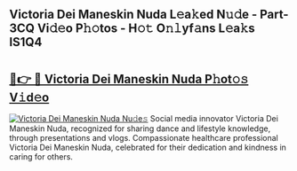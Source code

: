 ## Victoria Dei Maneskin Nuda L𝚎a𝚔ed N𝚞𝚍e - Part-3CQ Vi𝚍𝚎o P𝚑𝚘tos - H𝚘𝚝 O𝚗𝚕yf𝚊ns L𝚎a𝚔s lS1Q4

# <h2><a href="http://kf3xkoj.oniu.top/?m=Victoria+Dei+Maneskin+Nuda">🔗👉 🔴 Victoria Dei Maneskin Nuda P𝚑ot𝚘𝚜 V𝚒d𝚎o</a></h2>

[![Victoria Dei Maneskin Nuda Nu𝚍e𝚜](https://i.imgur.com/0qMVB7G.gif)](http://kf3xkoj.oniu.top/?m=Victoria+Dei+Maneskin+Nuda)
Social media innovator Victoria Dei Maneskin Nuda, recognized for sharing dance and lifestyle knowledge, through presentations and vlogs. Compassionate healthcare professional Victoria Dei Maneskin Nuda, celebrated for their dedication and kindness in caring for others.  
